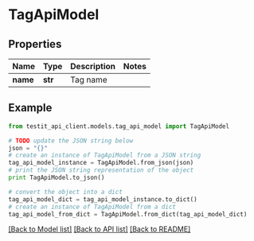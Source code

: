 # TagApiModel


## Properties
Name | Type | Description | Notes
------------ | ------------- | ------------- | -------------
**name** | **str** | Tag name | 

## Example

```python
from testit_api_client.models.tag_api_model import TagApiModel

# TODO update the JSON string below
json = "{}"
# create an instance of TagApiModel from a JSON string
tag_api_model_instance = TagApiModel.from_json(json)
# print the JSON string representation of the object
print TagApiModel.to_json()

# convert the object into a dict
tag_api_model_dict = tag_api_model_instance.to_dict()
# create an instance of TagApiModel from a dict
tag_api_model_from_dict = TagApiModel.from_dict(tag_api_model_dict)
```
[[Back to Model list]](../README.md#documentation-for-models) [[Back to API list]](../README.md#documentation-for-api-endpoints) [[Back to README]](../README.md)


